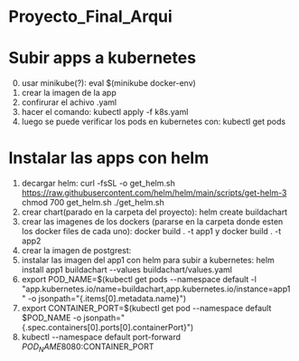 # Proyecto_Final_Arqui


# Subir apps a kubernetes
0) usar minikube(?): eval $(minikube docker-env)
1) crear la imagen de la app
2) confirurar el achivo .yaml
3) hacer el comando: kubectl apply -f k8s.yaml
4) luego se puede verificar los pods en kubernetes con: kubectl get pods
# Instalar las apps con helm
1) decargar helm:
  curl -fsSL -o get_helm.sh https://raw.githubusercontent.com/helm/helm/main/scripts/get-helm-3
  chmod 700 get_helm.sh
  ./get_helm.sh
2) crear chart(parado en la carpeta del proyecto): helm create buildachart
3) crear las imagenes de los dockers (pararse en la carpeta donde esten los docker files de cada uno): docker build . -t app1 y docker build . -t app2
4) crear la imagen de postgrest: 
5) instalar las imagen del app1 con helm para subir a kubernetes: helm install app1 buildachart --values buildachart/values.yaml
6) export POD_NAME=$(kubectl get pods --namespace default -l "app.kubernetes.io/name=buildachart,app.kubernetes.io/instance=app1" -o jsonpath="{.items[0].metadata.name}")
7) export CONTAINER_PORT=$(kubectl get pod --namespace default $POD_NAME -o jsonpath="{.spec.containers[0].ports[0].containerPort}")
8) kubectl --namespace default port-forward $POD_NAME 8080:$CONTAINER_PORT
